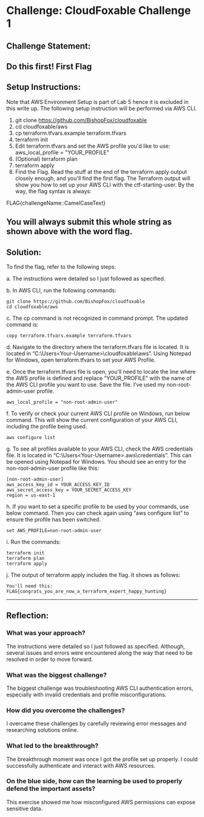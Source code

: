 # Challenge: CloudFoxable Challenge 1

## Challenge Statement:
Do this first!
First Flag
---

## Setup Instructions:
Note that AWS Environment Setup is part of Lab 5 hence it is excluded in this write up.
The following setup instruction will be performed via AWS CLI.

1.	git clone https://github.com/BishopFox/cloudfoxable
2.	cd cloudfoxable/aws
3.	cp terraform.tfvars.example terraform.tfvars
4.	terraform init
5.	Edit terraform.tfvars and set the AWS profile you'd like to use: aws_local_profile = "YOUR_PROFILE"
6.	(Optional) terraform plan
7.	terraform apply
8.	Find the Flag. Read the stuff at the end of the terraform apply output closely enough, and you'll find the first flag. The Terraform output will show you how to set up your AWS CLI with the ctf-starting-user.
By the way, the flag syntax is always:

FLAG{challengeName::CamelCaseText}

You will always submit this whole string as shown above with the word flag.
---

## Solution:

To find the flag, refer to the following steps:

a.	The instructions were detailed so I just followed as specified.

b.	In AWS CLI, run the following commands:
```
git clone https://github.com/BishopFox/cloudfoxable
cd cloudfoxable/aws
```

c.	The cp command is not recognized in command prompt. The updated command is: 
```
copy terraform.tfvars.example terraform.tfvars
```

d.	Navigate to the directory where the terraform.tfvars file is located. It is located in “C:\Users\<Your-Username>\cloudfoxable\aws”. Using Notepad for Windows, open terraform.tfvars to set your AWS Profile.

e.	Once the terraform.tfvars file is open, you'll need to locate the line where the AWS profile is defined and replace "YOUR_PROFILE" with the name of the AWS CLI profile you want to use. Save the file.
I’ve used my non-root-admin-user profile.
```
aws_local_profile = "non-root-admin-user"
```

f.	To verify or check your current AWS CLI profile on Windows, run below command. This will show the current configuration of your AWS CLI, including the profile being used.
```
aws configure list
```

g.	To see all profiles available to your AWS CLI, check the AWS credentials file. It is located in “C:\Users\<Your-Username>\.aws\credentials”. This can be opened using Notepad for Windows. You should see an entry for the non-root-admin-user profile like this:
```
[non-root-admin-user]
aws_access_key_id = YOUR_ACCESS_KEY_ID
aws_secret_access_key = YOUR_SECRET_ACCESS_KEY
region = us-east-1
```

h.	If you want to set a specific profile to be used by your commands, use below command. Then you can check again using “aws configure list” to ensure the profile has been switched.
```
set AWS_PROFILE=non-root-admin-user
```

i.	Run the commands:
```
terraform init
terraform plan
terraform apply
```

j.	The output of terraform apply includes the flag. It shows as follows:
```
You'll need this: FLAG{congrats_you_are_now_a_terraform_expert_happy_hunting}
```
---

## Reflection:

### What was your approach?
The instructions were detailed so I just followed as specified. Although, several issues and errors were encountered along the way that need to be resolved in order to move forward.

### What was the biggest challenge?
The biggest challenge was troubleshooting AWS CLI authentication errors, especially with invalid credentials and profile misconfigurations.

### How did you overcome the challenges?
I overcame these challenges by carefully reviewing error messages and researching solutions online.

### What led to the breakthrough?
The breakthrough moment was once I got the profile set up properly. I could successfully authenticate and interact with AWS resources.

### On the blue side, how can the learning be used to properly defend the important assets?
This exercise showed me how misconfigured AWS permissions can expose sensitive data.
